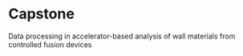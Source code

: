 # Capstone
Data processing in accelerator-based analysis of wall materials from controlled fusion devices
